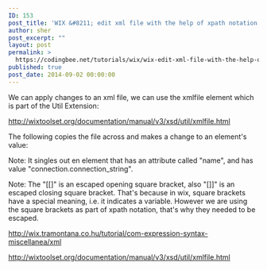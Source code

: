 ```yaml
---
ID: 153
post_title: 'WIX &#8211; edit xml file with the help of xpath notation'
author: sher
post_excerpt: ""
layout: post
permalink: >
  https://codingbee.net/tutorials/wix/wix-edit-xml-file-with-the-help-of-xpath-notation
published: true
post_date: 2014-09-02 00:00:00
---
```

We can apply changes to an xml file, we can use the xmlfile element which is part of the Util Extension:

http://wixtoolset.org/documentation/manual/v3/xsd/util/xmlfile.html


The following copies the file across and makes a change to an element's value:

<DirectoryRef Id="DIR_folder">
    <Component Id="CMP_Web.config" Guid="*">
        <File Id="FILE_Web.config" Source="FGWCF.Host\Web.config" KeyPath="yes" />
	    <util:XmlFile 
	        Id='XmlSettings1' 
		File='[DIR_folder]Web.config'    
		Action='setValue'
		Value='woooohooooooooooooooooooooooooooooooooooooooooo'
		ElementPath="//path/to/node[\[]@name='connection.connection_string'[\]]" 
		Sequence='1' />	
    </Component>
</DirectoryRef>  

Note: It singles out en element that has an attribute called "name", and has value "connection.connection_string". 

Note: The "[\[]" is an escaped opening square bracket, also "[\]]" is an escaped closing square bracket. That's because in wix, square brackets have a special meaning, i.e. it indicates a variable. However we are using the square brackets as part of xpath notation, that's why they needed to be escaped. 

http://wix.tramontana.co.hu/tutorial/com-expression-syntax-miscellanea/xml

http://wixtoolset.org/documentation/manual/v3/xsd/util/xmlfile.html
